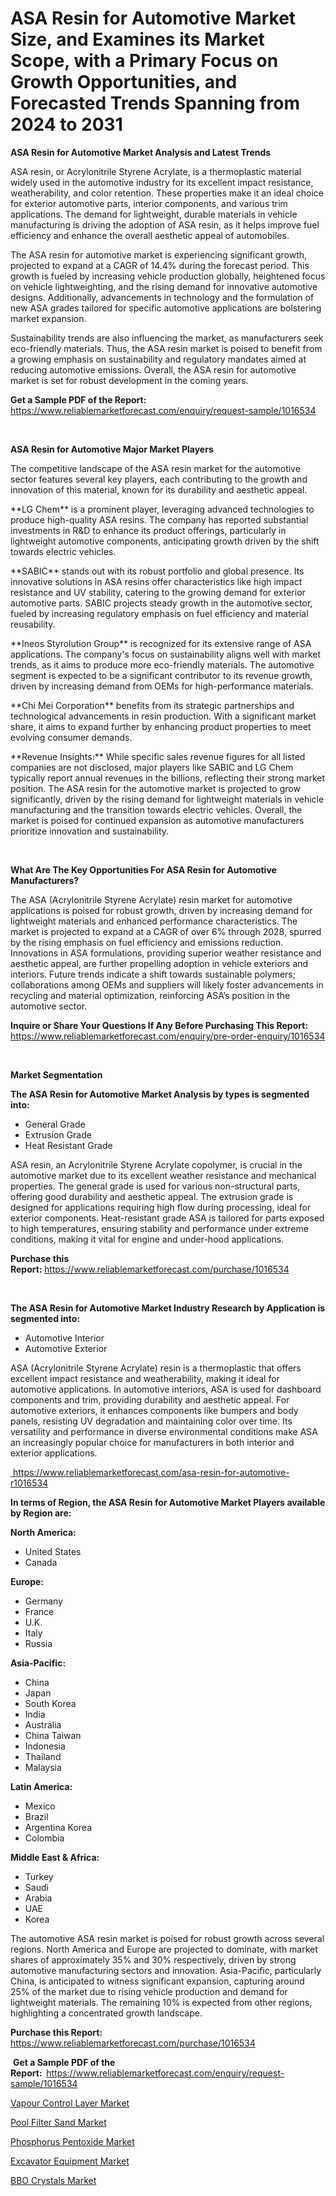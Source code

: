 <p><h1>ASA Resin for Automotive Market Size, and Examines its Market Scope, with a Primary Focus on Growth Opportunities, and Forecasted Trends Spanning from 2024 to 2031</h1></p><p><strong>ASA Resin for Automotive Market Analysis and Latest Trends</strong></p>
<p><p>ASA resin, or Acrylonitrile Styrene Acrylate, is a thermoplastic material widely used in the automotive industry for its excellent impact resistance, weatherability, and color retention. These properties make it an ideal choice for exterior automotive parts, interior components, and various trim applications. The demand for lightweight, durable materials in vehicle manufacturing is driving the adoption of ASA resin, as it helps improve fuel efficiency and enhance the overall aesthetic appeal of automobiles.</p><p>The ASA resin for automotive market is experiencing significant growth, projected to expand at a CAGR of 14.4% during the forecast period. This growth is fueled by increasing vehicle production globally, heightened focus on vehicle lightweighting, and the rising demand for innovative automotive designs. Additionally, advancements in technology and the formulation of new ASA grades tailored for specific automotive applications are bolstering market expansion. </p><p>Sustainability trends are also influencing the market, as manufacturers seek eco-friendly materials. Thus, the ASA resin market is poised to benefit from a growing emphasis on sustainability and regulatory mandates aimed at reducing automotive emissions. Overall, the ASA resin for automotive market is set for robust development in the coming years.</p></p>
<p><strong>Get a Sample PDF of the Report:&nbsp;</strong> <a href="https://www.reliablemarketforecast.com/enquiry/request-sample/1016534">https://www.reliablemarketforecast.com/enquiry/request-sample/1016534</a></p>
<p>&nbsp;</p>
<p><strong>ASA Resin for Automotive Major Market Players</strong></p>
<p><p>The competitive landscape of the ASA resin market for the automotive sector features several key players, each contributing to the growth and innovation of this material, known for its durability and aesthetic appeal.</p><p>**LG Chem** is a prominent player, leveraging advanced technologies to produce high-quality ASA resins. The company has reported substantial investments in R&D to enhance its product offerings, particularly in lightweight automotive components, anticipating growth driven by the shift towards electric vehicles.</p><p>**SABIC** stands out with its robust portfolio and global presence. Its innovative solutions in ASA resins offer characteristics like high impact resistance and UV stability, catering to the growing demand for exterior automotive parts. SABIC projects steady growth in the automotive sector, fueled by increasing regulatory emphasis on fuel efficiency and material reusability.</p><p>**Ineos Styrolution Group** is recognized for its extensive range of ASA applications. The company's focus on sustainability aligns well with market trends, as it aims to produce more eco-friendly materials. The automotive segment is expected to be a significant contributor to its revenue growth, driven by increasing demand from OEMs for high-performance materials.</p><p>**Chi Mei Corporation** benefits from its strategic partnerships and technological advancements in resin production. With a significant market share, it aims to expand further by enhancing product properties to meet evolving consumer demands.</p><p>**Revenue Insights:** While specific sales revenue figures for all listed companies are not disclosed, major players like SABIC and LG Chem typically report annual revenues in the billions, reflecting their strong market position. The ASA resin for the automotive market is projected to grow significantly, driven by the rising demand for lightweight materials in vehicle manufacturing and the transition towards electric vehicles. Overall, the market is poised for continued expansion as automotive manufacturers prioritize innovation and sustainability.</p></p>
<p>&nbsp;</p>
<p><strong>What Are The Key Opportunities For ASA Resin for Automotive Manufacturers?</strong></p>
<p><p>The ASA (Acrylonitrile Styrene Acrylate) resin market for automotive applications is poised for robust growth, driven by increasing demand for lightweight materials and enhanced performance characteristics. The market is projected to expand at a CAGR of over 6% through 2028, spurred by the rising emphasis on fuel efficiency and emissions reduction. Innovations in ASA formulations, providing superior weather resistance and aesthetic appeal, are further propelling adoption in vehicle exteriors and interiors. Future trends indicate a shift towards sustainable polymers; collaborations among OEMs and suppliers will likely foster advancements in recycling and material optimization, reinforcing ASA’s position in the automotive sector.</p></p>
<p><strong>Inquire or Share Your Questions If Any Before Purchasing This Report:</strong> <a href="https://www.reliablemarketforecast.com/enquiry/pre-order-enquiry/1016534">https://www.reliablemarketforecast.com/enquiry/pre-order-enquiry/1016534</a></p>
<p>&nbsp;</p>
<p><strong>Market Segmentation</strong></p>
<p><strong>The ASA Resin for Automotive Market Analysis by types is segmented into:</strong></p>
<p><ul><li>General Grade</li><li>Extrusion Grade</li><li>Heat Resistant Grade</li></ul></p>
<p><p>ASA resin, an Acrylonitrile Styrene Acrylate copolymer, is crucial in the automotive market due to its excellent weather resistance and mechanical properties. The general grade is used for various non-structural parts, offering good durability and aesthetic appeal. The extrusion grade is designed for applications requiring high flow during processing, ideal for exterior components. Heat-resistant grade ASA is tailored for parts exposed to high temperatures, ensuring stability and performance under extreme conditions, making it vital for engine and under-hood applications.</p></p>
<p><strong>Purchase this Report:&nbsp;</strong><a href="https://www.reliablemarketforecast.com/purchase/1016534">https://www.reliablemarketforecast.com/purchase/1016534</a></p>
<p>&nbsp;</p>
<p><strong>The ASA Resin for Automotive Market Industry Research by Application is segmented into:</strong></p>
<p><ul><li>Automotive Interior</li><li>Automotive Exterior</li></ul></p>
<p><p>ASA (Acrylonitrile Styrene Acrylate) resin is a thermoplastic that offers excellent impact resistance and weatherability, making it ideal for automotive applications. In automotive interiors, ASA is used for dashboard components and trim, providing durability and aesthetic appeal. For automotive exteriors, it enhances components like bumpers and body panels, resisting UV degradation and maintaining color over time. Its versatility and performance in diverse environmental conditions make ASA an increasingly popular choice for manufacturers in both interior and exterior applications.</p></p>
<p><a href="https://www.reliablemarketforecast.com/asa-resin-for-automotive-r1016534">&nbsp;https://www.reliablemarketforecast.com/asa-resin-for-automotive-r1016534</a></p>
<p><strong>In terms of Region, the ASA Resin for Automotive Market Players available by Region are:</strong></p>
<p>
    <p> <strong> North America: </strong>
        <ul>
            <li>United States</li>
            <li>Canada</li>
        </ul>
        </p> 
    <p> <strong> Europe: </strong>
        <ul>
            <li>Germany</li>
            <li>France</li>
            <li>U.K.</li>
            <li>Italy</li>
            <li>Russia</li>
        </ul>
        </p> 
    <p> <strong> Asia-Pacific: </strong>
        <ul>
            <li>China</li>
            <li>Japan</li>
            <li>South Korea</li>
            <li>India</li>
            <li>Australia</li>
            <li>China Taiwan</li>
            <li>Indonesia</li>
            <li>Thailand</li>
            <li>Malaysia</li>
        </ul>
        </p> 
    <p> <strong> Latin America: </strong>
        <ul>
            <li>Mexico</li>
            <li>Brazil</li>
            <li>Argentina Korea</li>
            <li>Colombia</li>
        </ul>
        </p> 
    <p> <strong> Middle East & Africa: </strong>
        <ul>
            <li>Turkey</li>
            <li>Saudi</li>
            <li>Arabia</li>
            <li>UAE</li>
            <li>Korea</li>
        </ul>
    </p>
    </p>
<p><p>The automotive ASA resin market is poised for robust growth across several regions. North America and Europe are projected to dominate, with market shares of approximately 35% and 30% respectively, driven by strong automotive manufacturing sectors and innovation. Asia-Pacific, particularly China, is anticipated to witness significant expansion, capturing around 25% of the market due to rising vehicle production and demand for lightweight materials. The remaining 10% is expected from other regions, highlighting a concentrated growth landscape.</p></p>
<p><strong>Purchase this Report: </strong><a href="https://www.reliablemarketforecast.com/purchase/1016534">https://www.reliablemarketforecast.com/purchase/1016534</a></p>
<p>&nbsp;<strong>Get a Sample PDF of the Report:&nbsp;&nbsp;</strong><a href="https://www.reliablemarketforecast.com/enquiry/request-sample/1016534">https://www.reliablemarketforecast.com/enquiry/request-sample/1016534</a></p>
<p><strong></strong></p>
<p><p><a href="https://issuu.com/reportprime-2/docs/vapour-control-layer-market-size-20_98ab06a96314d1">Vapour Control Layer Market</a></p><p><a href="https://www.linkedin.com/pulse/pool-filter-sand-market-research-report-exploring-size-revenue-x40xc?trackingId=juU5f4N8RyyixTr4zhA1LA%3D%3D">Pool Filter Sand Market</a></p><p><a href="https://issuu.com/reportprime-2/docs/phosphorus-pentoxide-market-size-20_e8db02e75f6a45">Phosphorus Pentoxide Market</a></p><p><a href="https://medium.com/@lawandasudgd/the-growth-of-the-excavator-equipment-market-has-been-significant-driven-by-various-critical-999117fe5389">Excavator Equipment Market</a></p><p><a href="https://www.linkedin.com/pulse/global-bbo-crystals-market-sector2024-2031-metrics-strategic-zkkkc?trackingId=FMpJvwbxQrK%2Fjo665k0ahQ%3D%3D">BBO Crystals Market</a></p></p>